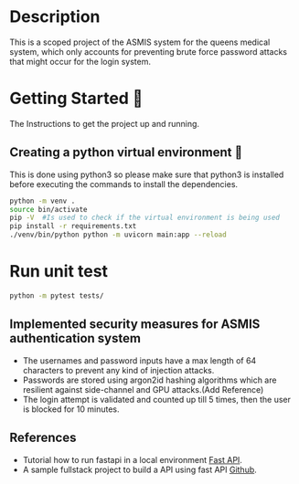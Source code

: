 # Description 
This is a scoped project of the ASMIS system for the queens medical system, which only accounts for preventing brute force 
password attacks that might occur for the login system. 

# Getting Started 🚀
The Instructions to get the project up and running.

## Creating a python virtual environment 🔧
This is done using python3  so please make sure that python3 is installed before executing the commands to install the 
dependencies.

```bash
python -m venv .
source bin/activate
pip -V  #Is used to check if the virtual environment is being used 
pip install -r requirements.txt
./venv/bin/python python -m uvicorn main:app --reload 
```

# Run unit test
```bash
python -m pytest tests/
```

## Implemented security measures for ASMIS authentication system
* The usernames and password inputs have a max length of 64 characters to prevent any kind of injection attacks.
* Passwords are stored using argon2id hashing algorithms which are resilient against side-channel and GPU attacks.(Add Reference)
* The login attempt is validated and counted up till 5 times, then the user is blocked for 10 minutes. 

## References
* Tutorial how to run fastapi in a local environment <a href=https://fastapi.tiangolo.com/tutorial/first-steps/ class="external-link" target="_blank">
Fast API</a>.
* A sample fullstack project to build a API using fast API <a href=https://github.com/scionoftech/FastAPI-Full-Stack-Samples class="external-link" target="_blank">
Github</a>.
